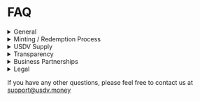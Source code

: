 # FAQ

<details>

<summary>General</summary>

**Which chains will be deployed?**

Ethereum, BSC, Avalanche, Arbitrum, Optimism. Integration with other EVM chains is planned for the near future.

For contract addresses, please refer to [Contract Addresses](../technical-reference/mainnet.md)

#### Where can I use USDV?

USDV is integrated with third-party institutional applications.

This collaboration offers users the opportunity to access a broader range of services through USDV and reap the associated benefits from but not limited to the following channels:

* CeFi/DeFi Platforms
* Cross-boarder Remittance
* International Payments

</details>

<details>

<summary>Minting / Redemption Process</summary>

#### What assets can be used to mint USDV?

At this time, only STBT can be used to mint USDV.

#### **Who can Mint/Redeem USDV ?**

STBT whitelisted addresses can mint and redeem USDV.&#x20;

#### **When I redeem, will I receive STBT or USDV?**

* USDV can be redeemed for STBT; redemption of USDV reduces the corresponding Verified Minter's vault share. You will receive STBT when the USDV redemption process completes.
* A redemption fee of 0.1% (10 bps) will be deducted from the redeemed funds, and the remaining amount is transferred to the specified receiver account.

#### How long does the minting/redemption process take?

All minting and redemption processes are completed on-chain and typically commit within one block confirmation.

#### **Where can minters Mint/Redeem USDV ?**

Minters can operate Mint/Redeem applications in the following three places:

* The smart contract interface on the USDV website.
* USDV smart contract API.
* Partner platforms with interfaces for Mint/Redeem.
  * Our partner network is continuously updated.

</details>

<details>

<summary>USDV Supply</summary>

The supply of USDV is not fixed and may change due to variations in the reserve asset, primarily influenced by the quantity of assets such as STBT held in reserve.

Should new USDV be minted, the total supply could increase. Conversely, redemption activities may decrease the total supply.

Information on the current USDV total supply and reserve assets can be accessed by browsing the following [website](https://usdv.money/transparency).

</details>

<details>

<summary>Transparency</summary>

USDV is minted and redeemed through smart contracts at a 1:1 ratio with STBT.&#x20;

The entire process is on-chain, allowing anyone to access and view all historical transaction records related to minting, redemption, and circulation at [https://etherscan.io](https://etherscan.io/) at any time.

For STBT, please refer to [STBT transparency](faq.md#transparency).

</details>

<details>

<summary>Business Partnerships</summary>

Each contributor plays a crucial role in crafting diverse use cases that collectively propel the USDV ecosystem's success.

Looking to interest in contributing to USDV ecosystem? Please send us an email at [business@usdv.money](mailto:business@usdv.money).

</details>

<details>

<summary>Legal</summary>

TODO

</details>

If you have any other questions, please feel free to contact us at support@usdv.money





